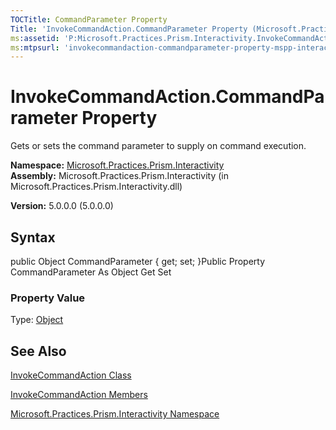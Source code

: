 ```yaml
---
TOCTitle: CommandParameter Property
Title: 'InvokeCommandAction.CommandParameter Property (Microsoft.Practices.Prism.Interactivity)'
ms:assetid: 'P:Microsoft.Practices.Prism.Interactivity.InvokeCommandAction.CommandParameter'
ms:mtpsurl: 'invokecommandaction-commandparameter-property-mspp-interactivity.md'
---
```


# InvokeCommandAction.CommandParameter Property

Gets or sets the command parameter to supply on command execution.

**Namespace:** [Microsoft.Practices.Prism.Interactivity](https://msdn.microsoft.com/library/microsoft.practices.prism.interactivity)
**Assembly:** Microsoft.Practices.Prism.Interactivity (in Microsoft.Practices.Prism.Interactivity.dll)

**Version:** 5.0.0.0 (5.0.0.0)

## Syntax
public Object CommandParameter { get; set; }Public Property CommandParameter As Object Get Set
### Property Value

Type: [Object](http://msdn.microsoft.com/en-us/library/e5kfa45b)

## See Also
[InvokeCommandAction Class](https://msdn.microsoft.com/library/microsoft.practices.prism.interactivity.invokecommandaction)

[InvokeCommandAction Members](https://msdn.microsoft.com/allmembers.t:microsoft.practices.prism.interactivity.invokecommandaction)

[Microsoft.Practices.Prism.Interactivity Namespace](https://msdn.microsoft.com/library/microsoft.practices.prism.interactivity)
